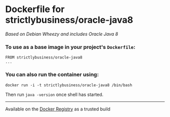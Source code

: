# Dockerfile for strictlybusiness/oracle-java8

_Based on Debian Wheezy and includes Oracle Java 8_

### To use as a base image in your project's `Dockerfile`:
```
FROM strictlybusiness/oracle-java8
...
```

### You can also run the container using:
```
docker run -i -t strictlybusiness/oracle-java8 /bin/bash
```
Then run `java -version` once shell has started.

---

Available on the [Docker Registry](https://registry.hub.docker.com/u/strictlybusiness/oracle-java8/) as a trusted build
